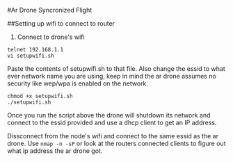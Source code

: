 #Ar Drone Syncronized Flight

##Setting up wifi to connect to router

1. Connect to drone's wifi

```
telnet 192.168.1.1
vi setupwifi.sh
```

Paste the contents of setupwifi.sh to that file. Also change the essid to what ever network name you are using, keep in mind the ar drone assumes no security like wep/wpa is enabled on the network.

```
chmod +x setupwifi.sh
./setupwifi.sh
```

Once you run the script above the drone will shutdown its network and connect to the essid provided and use a dhcp client to get an IP address.

Dissconnect from the node's wifi and connect to the same essid as the ar drone. Use `nmap -n -sP` or look at the routers connected clients to figure out what ip address the ar drone got.

